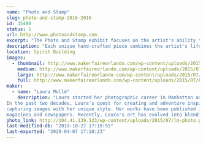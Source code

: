 ```yaml
---
name: "Photo and Stamp"
slug: photo-and-stamp-2016-2016
id: 35480
status: 1
url: http://www.photoandstamp.com
excerpt: "The Photo and Stamp exhibit focuses on the artist's ability to capture the beauty in everyday life through mixed media compositions. Each unique piece ranges from matted 3-Dimensional photo cards to jewelry to functional artwork, such as coasters, wine charm rings, and even birdhouses. "
description: "Each unique hand-crafted piece combines the artist's life-long love of photography and stamp collecting with her artistic appreciation for both everyday items and unusual objets d'art. Each unique piece ranges from matted 3-Dimensional photo cards to jewelry to functional artwork, such as coasters, wine rings, bookmarks, keychains and even birdhouses. Her artwork can be both  inspirational and whimsical, designed to instill respect, admiration and gratitude for all the beauty surrounding us. Laura explains, \"I feel grateful for the intelligence in the world that motivates me all the time. I'm forever in awe of the bountiful animals, flowers, and scenery that are so colorful and beautiful. They take my breath away, making me stop and think, 'Wow, look at that!' and then, I capture the image with my camera. I love all the amazing wonders on this planet that inspire me to live harmoniously with nature and peacefully with others.\""
location: Spirit Building
images:
  - thumbnail: http://www.makerfaireorlando.com/wp-content/uploads/2015/07/Framed-Guitars-61.jpg
    medium: http://www.makerfaireorlando.com/wp-content/uploads/2015/07/Framed-Guitars-61.jpg
    large: http://www.makerfaireorlando.com/wp-content/uploads/2015/07/Framed-Guitars-61.jpg
    full: http://www.makerfaireorlando.com/wp-content/uploads/2015/07/Framed-Guitars-61.jpg
maker:
  - name: "Laura Mollé"
    description: "Laura started her photographic career in Manhattan advertising studios. With her entrepreneurial spirit, after several years in the NYC, she became the sole proprietor of her own commercial and portrait studio in New Jersey. Fifteen years later, she moved to Florida in 1996. Here, she completed her B.A at University of South Florida in 2001 in Mass Communications for Television Production.
In the past two decades, Laura's quest for creating and adventure inspires her to travel the globe, 
capturing images with her unique style. Her works have been published in numerous 
magazines and newspapers. Recently, Laura's art has evolved into blending her photography with cool objects creating unique 4-D mixed media art designed to fascinate and encourage the viewers to appreciate functional art."
photo_link: http://104.41.139.123/wp-content/uploads/2015/07/lm-photo.png
last-modified-db: "2019-10-27 17:18:55"
last-exported: "2020-04-07 17:18:23"
---
```

